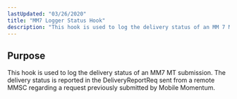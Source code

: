 ```yaml
---
lastUpdated: "03/26/2020"
title: "MM7 Logger Status Hook"
description: "This hook is used to log the delivery status of an MM 7 MT submission The delivery status is reported in the Delivery Report Req sent from a remote MMSC regarding a request previously submitted by Mobile Momentum..."
---
```



## <a name="MM7LogStatusHook.purpose"></a> Purpose

This hook is used to log the delivery status of an MM7 MT submission. The delivery status is reported in the DeliveryReportReq sent from a remote MMSC regarding a request previously submitted by Mobile Momentum.